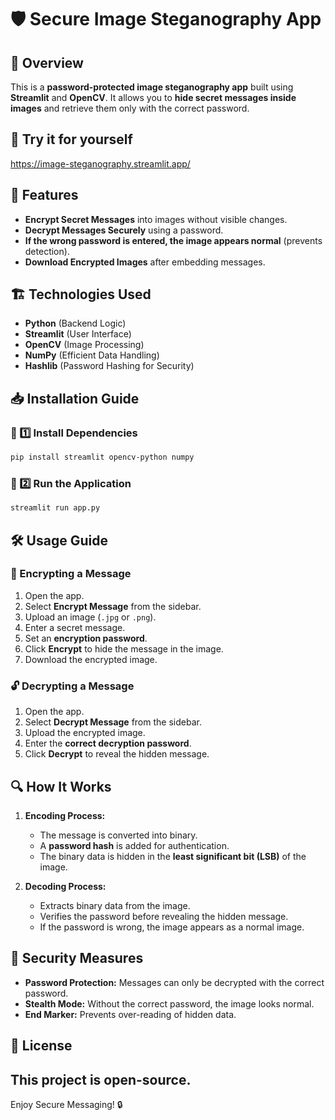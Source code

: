 # 🛡️ Secure Image Steganography App

## 📌 Overview
This is a **password-protected image steganography app** built using **Streamlit** and **OpenCV**. It allows you to **hide secret messages inside images** and retrieve them only with the correct password.

## 🔐 Try it for yourself
https://image-steganography.streamlit.app/

## 🚀 Features
- **Encrypt Secret Messages** into images without visible changes.
- **Decrypt Messages Securely** using a password.
- **If the wrong password is entered, the image appears normal** (prevents detection).
- **Download Encrypted Images** after embedding messages.

## 🏗️ Technologies Used
- **Python** (Backend Logic)
- **Streamlit** (User Interface)
- **OpenCV** (Image Processing)
- **NumPy** (Efficient Data Handling)
- **Hashlib** (Password Hashing for Security)

## 📥 Installation Guide
### 🔹 1️⃣ Install Dependencies
```bash
pip install streamlit opencv-python numpy
```

### 🔹 2️⃣ Run the Application
```bash
streamlit run app.py
```

## 🛠️ Usage Guide
### **🔐 Encrypting a Message**
1. Open the app.
2. Select **Encrypt Message** from the sidebar.
3. Upload an image (`.jpg` or `.png`).
4. Enter a secret message.
5. Set an **encryption password**.
6. Click **Encrypt** to hide the message in the image.
7. Download the encrypted image.

### **🔓 Decrypting a Message**
1. Open the app.
2. Select **Decrypt Message** from the sidebar.
3. Upload the encrypted image.
4. Enter the **correct decryption password**.
5. Click **Decrypt** to reveal the hidden message.

## 🔍 How It Works
1. **Encoding Process:**
   - The message is converted into binary.
   - A **password hash** is added for authentication.
   - The binary data is hidden in the **least significant bit (LSB)** of the image.

2. **Decoding Process:**
   - Extracts binary data from the image.
   - Verifies the password before revealing the hidden message.
   - If the password is wrong, the image appears as a normal image.

## 🔐 Security Measures
- **Password Protection:** Messages can only be decrypted with the correct password.
- **Stealth Mode:** Without the correct password, the image looks normal.
- **End Marker:** Prevents over-reading of hidden data.

## 📜 License
This project is open-source.
---
Enjoy Secure Messaging! 🔒
